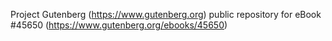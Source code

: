 Project Gutenberg (https://www.gutenberg.org) public repository for
eBook #45650 (https://www.gutenberg.org/ebooks/45650)
